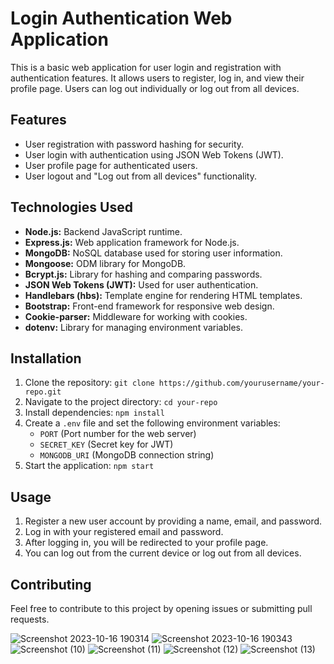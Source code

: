 # Login Authentication Web Application

This is a basic web application for user login and registration with authentication features. It allows users to register, log in, and view their profile page. Users can log out individually or log out from all devices.

## Features

- User registration with password hashing for security.
- User login with authentication using JSON Web Tokens (JWT).
- User profile page for authenticated users.
- User logout and "Log out from all devices" functionality.

## Technologies Used

- **Node.js:** Backend JavaScript runtime.
- **Express.js:** Web application framework for Node.js.
- **MongoDB:** NoSQL database used for storing user information.
- **Mongoose:** ODM library for MongoDB.
- **Bcrypt.js:** Library for hashing and comparing passwords.
- **JSON Web Tokens (JWT):** Used for user authentication.
- **Handlebars (hbs):** Template engine for rendering HTML templates.
- **Bootstrap:** Front-end framework for responsive web design.
- **Cookie-parser:** Middleware for working with cookies.
- **dotenv:** Library for managing environment variables.

## Installation

1. Clone the repository: `git clone https://github.com/yourusername/your-repo.git`
2. Navigate to the project directory: `cd your-repo`
3. Install dependencies: `npm install`
4. Create a `.env` file and set the following environment variables:
   - `PORT` (Port number for the web server)
   - `SECRET_KEY` (Secret key for JWT)
   - `MONGODB_URI` (MongoDB connection string)
5. Start the application: `npm start`

## Usage

1. Register a new user account by providing a name, email, and password.
2. Log in with your registered email and password.
3. After logging in, you will be redirected to your profile page.
4. You can log out from the current device or log out from all devices.

## Contributing

Feel free to contribute to this project by opening issues or submitting pull requests.



![Screenshot 2023-10-16 190314](https://github.com/hiteshwagh001/LoginAuth/assets/111413855/2e39cf1c-6e24-4778-8129-50f3c006ba4a)
![Screenshot 2023-10-16 190343](https://github.com/hiteshwagh001/LoginAuth/assets/111413855/8f0df2f7-38ca-4552-ae38-53a1df58a7e1)
![Screenshot (10)](https://github.com/hiteshwagh001/LoginAuth/assets/111413855/0a3b277b-2dee-435e-a72a-e8e848be3bad)
![Screenshot (11)](https://github.com/hiteshwagh001/LoginAuth/assets/111413855/2f742deb-8146-49c0-a4bc-ce911d98c2eb)
![Screenshot (12)](https://github.com/hiteshwagh001/LoginAuth/assets/111413855/34c651b6-41cd-49bb-b6ab-c316e04f6ffc)
![Screenshot (13)](https://github.com/hiteshwagh001/LoginAuth/assets/111413855/3f3d849d-d54c-4455-a3b8-bbedf65ce849)





